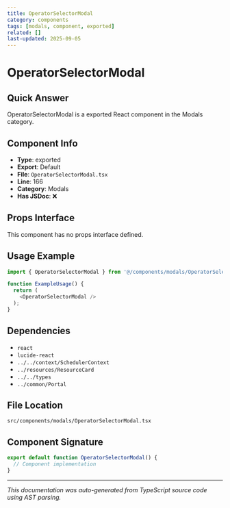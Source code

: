 ```yaml
---
title: OperatorSelectorModal
category: components
tags: [modals, component, exported]
related: []
last-updated: 2025-09-05
---
```


# OperatorSelectorModal

## Quick Answer
OperatorSelectorModal is a exported React component in the Modals category.

## Component Info

- **Type**: exported
- **Export**: Default
- **File**: `OperatorSelectorModal.tsx`
- **Line**: 166
- **Category**: Modals
- **Has JSDoc**: ❌

## Props Interface

This component has no props interface defined.

## Usage Example

```typescript
import { OperatorSelectorModal } from '@/components/modals/OperatorSelectorModal';

function ExampleUsage() {
  return (
    <OperatorSelectorModal />
  );
}
```

## Dependencies


- `react`
- `lucide-react`
- `../../context/SchedulerContext`
- `../resources/ResourceCard`
- `../../types`
- `../common/Portal`


## File Location

`src/components/modals/OperatorSelectorModal.tsx`

## Component Signature

```typescript
export default function OperatorSelectorModal() { 
  // Component implementation
}
```

---

*This documentation was auto-generated from TypeScript source code using AST parsing.*